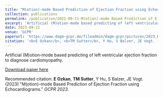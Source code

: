 ```yaml
---
title: "M(otion)-mode Based Prediction of Ejection Fraction using Echocardiograms"
collection: publications
permalink: /publication/2022-09-21-M(otion)-mode Based Prediction of Ejection Fraction using Echocardiograms
excerpt: 'Artificial (M)otion-mode based predicting of left ventricular ejection fraction to diagnose cardiomyopathy.'
date: 2023-09-21
venue: 'GCPR'
paperurl: 'https://www.dagm-gcpr.de/fileadmin/dagm-gcpr/pictures/2023_Heidelberg/Paper_MainTrack/053.pdf'
citation: '<b>E Ozkan</b>, <b>TM Sutter</b>, Y Hu, S Balzer, JE Vogt. (2023) &quot;M(otion)-mode Based Prediction of Ejection Fraction using Echocardiograms.&quot; <i>GCPR 2023</i>.'
---
```

Artificial (M)otion-mode based predicting of left ventricular ejection fraction to diagnose cardiomyopathy.

[Download paper here](https://www.dagm-gcpr.de/fileadmin/dagm-gcpr/pictures/2023_Heidelberg/Paper_MainTrack/053.pdf)

Recommended citation: **E Ozkan**, **TM Sutter**, Y Hu, S Balzer, JE Vogt. (2023) "M(otion)-mode Based Prediction of Ejection Fraction using Echocardiograms." <i>GCPR 2023</i>.
